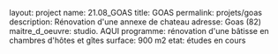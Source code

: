 layout: project
name: 21.08_GOAS
title: GOAS
permalink: projets/goas
description: Rénovation d'une annexe de chateau
adresse: Goas (82)
maitre_d_oeuvre: studio. AQUI
programme: rénovation d'une bâtisse en chambres d'hôtes et gîtes
surface: 900 m2
etat: études en cours
